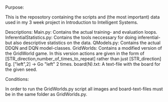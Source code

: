 Purpose:

This is the reposotory containing the scripts and (the most important) data used in my 3 week project in Introduction to Intelligent Systems.

Descriptions:
Main.py: Contains the actual training- and evaluation loops.
InferentialStatistics.py: Contains the tools neccessary for doing inferential- but also descriptive statistics on the data.
QModels.py: Contains the actual DDQN and DQN model-classes.
GridWorlds: Contains a modified version of the GridWorld game. In this version actions are given in the form of [STR_direction,number_of_times_to_repeat] rather than just [STR_direction]
Eg. ["left",2] -> Go "left" 2 times.
board(N).txt: A text-file with the board for the given seed.


Conditions:

In order to run the GridWorlds.py script all images and board-text-files must be in the same folder as GridWorlds.py.
